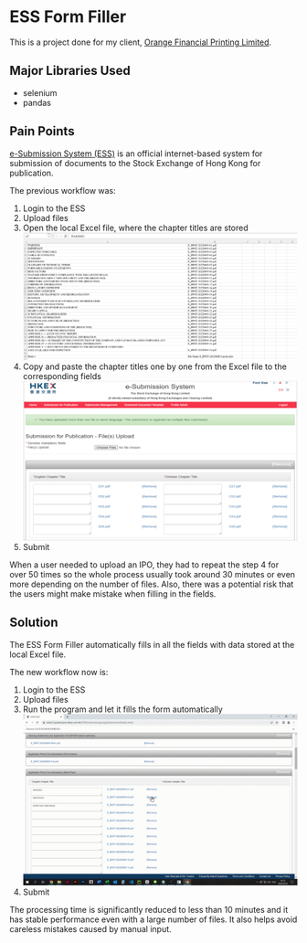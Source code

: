 # ESS Form Filler

This is a project done for my client, [Orange Financial Printing Limited](https://www.orangefinprinting.com/).

## Major Libraries Used
* selenium
* pandas

## Pain Points
[e-Submission System (ESS)](https://www1.esubmission.hkex.com.hk/EDSE/main/login.xhtml) is an official internet-based system for submission of documents to the Stock Exchange of Hong Kong for publication.

The previous workflow was:<br>
1. Login to the ESS
2. Upload files
3. Open the local Excel file, where the chapter titles are stored
    ![excel](images/excel.png)
4. Copy and paste the chapter titles one by one from the Excel file to the corresponding fields
    ![upload_page](images/upload_page.png)
5. Submit

When a user needed to upload an IPO, they had to repeat the step 4 for over 50 times so the whole process usually took around 30 minutes or even more depending on the number of files. Also, there was a potential risk that the users might make mistake when filling in the fields.

## Solution
The ESS Form Filler automatically fills in all the fields with data stored at the local Excel file.

The new workflow now is:
1. Login to the ESS
2. Upload files
3. Run the program and let it fills the form automatically
    ![auto_fill](images/auto_fill.gif)
4. Submit

The processing time is significantly reduced to less than 10 minutes and it has stable performance even with a large number of files. It also helps avoid careless mistakes caused by manual input.